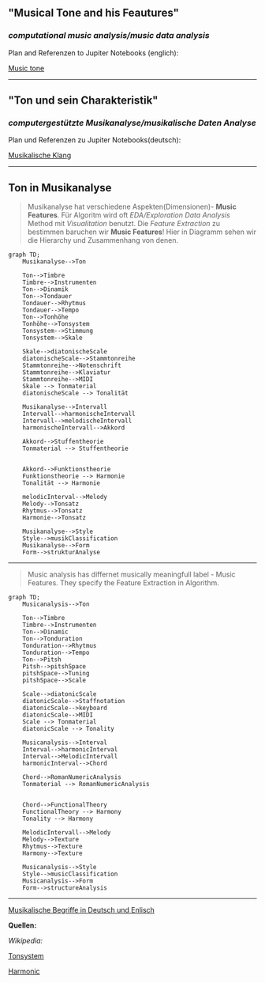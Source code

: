 
## "Musical Tone and his Feautures"   

### *computational music analysis/music data analysis*

Plan and Referenzen to Jupiter Notebooks (englich):

[Music tone](musical_tone_englisch.md)

---

## "Ton und sein Charakteristik"

### *computergestützte Musikanalyse/musikalische Daten Analyse* 

Plan und Referenzen zu Jupiter Notebooks(deutsch):

 [Musikalische Klang](musikalische_klang_deutsch.md)

---
## Ton in Musikanalyse

> Musikanalyse hat verschiedene Aspekten(Dimensionen)-  **Music Features**. Für Algoritm wird oft *EDA/Exploration Data Analysis* Method mit *Visualitation* benutzt. Die *Feature Extraction* zu bestimmen baruchen wir **Music Features**! Hier in Diagramm sehen wir die Hierarchy und Zusammenhang von denen. 

```mermaid
graph TD;
    Musikanalyse-->Ton
    
    Ton-->Timbre
    Timbre-->Instrumenten
    Ton-->Dinamik
    Ton-->Tondauer
    Tondauer-->Rhytmus
    Tondauer-->Tempo
    Ton-->Tonhöhe
    Tonhöhe-->Tonsystem
    Tonsystem-->Stimmung
    Tonsystem-->Skale
    
    Skale-->diatonischeScale
    diatonischeScale-->Stammtonreihe
    Stammtonreihe-->Notenschrift
    Stammtonreihe-->Klaviatur
    Stammtonreihe-->MIDI
    Skale --> Tonmaterial
    diatonischeScale --> Tonalität

    Musikanalyse-->Intervall
    Intervall-->harmonischeIntervall
    Intervall-->melodischeIntervall
    harmonischeIntervall-->Akkord
    
    Akkord-->Stuffentheorie
    Tonmaterial --> Stuffentheorie


    Akkord-->Funktionstheorie
    Funktionstheorie --> Harmonie
    Tonalität --> Harmonie

    melodicInterval-->Melody
    Melody-->Tonsatz
    Rhytmus-->Tonsatz
    Harmonie-->Tonsatz

    Musikanalyse-->Style
    Style-->musikClassification
    Musikanalyse-->Form
    Form-->strukturAnalyse
```

---

> Music analysis has differnet musically meaningfull label - Music Features. They specify the  Feature Extraction in Algorithm.

```mermaid
graph TD;
    Musicanalysis-->Ton
    
    Ton-->Timbre
    Timbre-->Instrumenten
    Ton-->Dinamic
    Ton-->Tonduration
    Tonduration-->Rhytmus
    Tonduration-->Tempo
    Ton-->Pitsh
    Pitsh-->pitshSpace
    pitshSpace-->Tuning
    pitshSpace-->Scale
    
    Scale-->diatonicScale
    diatonicScale-->Staffnotation
    diatonicScale-->keyboard
    diatonicScale-->MIDI
    Scale --> Tonmaterial
    diatonicScale --> Tonality

    Musicanalysis-->Interval
    Interval-->harmonicInterval
    Interval-->MelodicIntervall
    harmonicInterval-->Chord
    
    Chord-->RomanNumericAnalysis
    Tonmaterial --> RomanNumericAnalysis


    Chord-->FunctionalTheory
    FunctionalTheory --> Harmony
    Tonality --> Harmony

    MelodicIntervall-->Melody
    Melody-->Texture
    Rhytmus-->Texture
    Harmony-->Texture

    Musicanalysis-->Style
    Style-->musicClassification
    Musicanalysis-->Form
    Form-->structureAnalysis
```

---


[Musikalische Begriffe in Deutsch und Enlisch](begriffe.md
)

**Quellen:**

*Wikipedia:*

[Tonsystem](https://de.wikipedia.org/wiki/Tonsystem)

[Harmonic](https://en.wikipedia.org/wiki/Harmonic)




